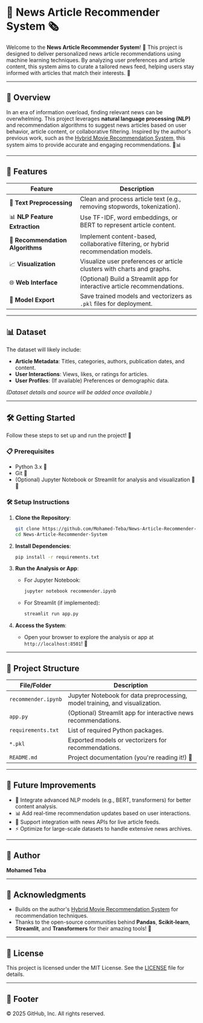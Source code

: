 # 📰 News Article Recommender System 🗞️

Welcome to the **News Article Recommender System**! 🚀 This project is designed to deliver personalized news article recommendations using machine learning techniques. By analyzing user preferences and article content, this system aims to curate a tailored news feed, helping users stay informed with articles that match their interests. 🌟

---

## 🌟 Overview

In an era of information overload, finding relevant news can be overwhelming. This project leverages **natural language processing (NLP)** and recommendation algorithms to suggest news articles based on user behavior, article content, or collaborative filtering. Inspired by the author's previous work, such as the [Hybrid Movie Recommendation System](https://github.com/Mohamed-Teba/Hybrid_Movie_Recommendation_System), this system aims to provide accurate and engaging recommendations. 📰📊

---

## 🎯 Features

| **Feature**                     | **Description**                                                                 |
|---------------------------------|--------------------------------------------------------------------------------|
| 🧹 **Text Preprocessing**       | Clean and process article text (e.g., removing stopwords, tokenization).        |
| 📊 **NLP Feature Extraction**   | Use TF-IDF, word embeddings, or BERT to represent article content.              |
| 🤖 **Recommendation Algorithms**| Implement content-based, collaborative filtering, or hybrid recommendation models. |
| 📈 **Visualization**            | Visualize user preferences or article clusters with charts and graphs.          |
| 🌐 **Web Interface**           | (Optional) Build a Streamlit app for interactive article recommendations.       |
| 💾 **Model Export**            | Save trained models and vectorizers as `.pkl` files for deployment.            |

---

## 📊 Dataset

The dataset will likely include:
- **Article Metadata**: Titles, categories, authors, publication dates, and content.
- **User Interactions**: Views, likes, or ratings for articles.
- **User Profiles**: (If available) Preferences or demographic data.

*(Dataset details and source will be added once available.)*

---

## 🛠️ Getting Started

Follow these steps to set up and run the project! 🚀

### 📋 Prerequisites
- Python 3.x 🐍
- Git 🌳
- (Optional) Jupyter Notebook or Streamlit for analysis and visualization 📓🌐

### 🛠️ Setup Instructions
1. **Clone the Repository**:
   ```bash
   git clone https://github.com/Mohamed-Teba/News-Article-Recommender-System.git
   cd News-Article-Recommender-System
   ```

2. **Install Dependencies**:
   ```bash
   pip install -r requirements.txt
   ```

3. **Run the Analysis or App**:
   - For Jupyter Notebook:
     ```bash
     jupyter notebook recommender.ipynb
     ```
   - For Streamlit (if implemented):
     ```bash
     streamlit run app.py
     ```

4. **Access the System**:
   - Open your browser to explore the analysis or app at `http://localhost:8501`! 🎉

---

## 📂 Project Structure

| **File/Folder**         | **Description**                                                                 |
|-------------------------|--------------------------------------------------------------------------------|
| `recommender.ipynb`     | Jupyter Notebook for data preprocessing, model training, and visualization.     |
| `app.py`                | (Optional) Streamlit app for interactive news recommendations.                 |
| `requirements.txt`      | List of required Python packages.                                              |
| `*.pkl`                 | Exported models or vectorizers for recommendations.                            |
| `README.md`             | Project documentation (you're reading it!) 📜                                  |

---

## 🌈 Future Improvements

- 🧠 Integrate advanced NLP models (e.g., BERT, transformers) for better content analysis.
- 📊 Add real-time recommendation updates based on user interactions.
- 📱 Support integration with news APIs for live article feeds.
- ⚡ Optimize for large-scale datasets to handle extensive news archives.

---

## 👤 Author

**Mohamed Teba**

---

## 🙌 Acknowledgments

- Builds on the author's [Hybrid Movie Recommendation System](https://github.com/Mohamed-Teba/Hybrid_Movie_Recommendation_System) for recommendation techniques.
- Thanks to the open-source communities behind **Pandas**, **Scikit-learn**, **Streamlit**, and **Transformers** for their amazing tools! 🙏

---

## 📜 License

This project is licensed under the MIT License. See the [LICENSE](LICENSE) file for details.

---

## 📜 Footer
© 2025 GitHub, Inc. All rights reserved.